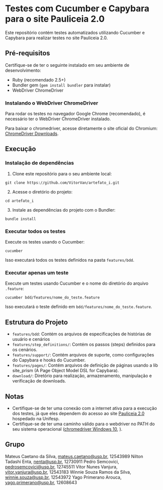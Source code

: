 # Testes com Cucumber e Capybara para o site Pauliceia 2.0

Este repositório contém testes automatizados utilizando Cucumber e Capybara para realizar testes no site Pauliceia 2.0.

## Pré-requisitos

Certifique-se de ter o seguinte instalado em seu ambiente de desenvolvimento:

- Ruby (recomendado 2.5+)
- Bundler gem (`gem install bundler` para instalar)
- WebDriver ChromeDriver

### Instalando o WebDriver ChromeDriver

Para rodar os testes no navegador Google Chrome (recomendado), é necessário ter o WebDriver ChromeDriver instalado.

Para baixar o chromedriver, acesse diretamente o site oficial do Chromium: [ChromeDriver Downloads](https://sites.google.com/chromium.org/driver/).

## Execução

### Instalação de dependências

1. Clone este repositório para o seu ambiente local:

```
git clone https://github.com/VitorVan/artefato_i.git
```

2. Acesse o diretório do projeto:

```
cd artefato_i
```

3. Instale as dependências do projeto com o Bundler:

```
bundle install
```

### Executar todos os testes

Execute os testes usando o Cucumber:

```
cucumber
```

Isso executará todos os testes definidos na pasta `features/bdd`.

### Executar apenas um teste

Execute um testes usando Cucumber e o nome do diretório do arquivo `.feature`:

```
cucumber bdd/features/nome_do_teste.feature
```

Isso executará o teste definido em `bdd/features/nome_do_teste.feature`.

## Estrutura do Projeto

- `features/bdd`: Contém os arquivos de especificações de histórias de usuário e cenários
- `features/step_definitions/`: Contém os passos (steps) definidos para os cenários.
- `features/support/`: Contém arquivos de suporte, como configurações do Capybara e hooks do Cucumber.
- `features/pages/`: Contém arquivos de definição de páginas usando a lib site_prism (A Page Object Model DSL for Capybara).
- `download/`: Diretório para realização, armazenamento, manipulação e verificação de downloads.

## Notas

- Certifique-se de ter uma conexão com a internet ativa para a execução dos testes, já que eles dependem do acesso ao site [Pauliceia 2.0](https://pauliceia.unifesp.br/) hospedado na Unifesp.
- Certifique-se de ter uma caminho válido para o webdriver no PATH do seu sistema operacional ([chromedriver Windows 10](https://www.linkedin.com/pulse/como-instalar-o-chromedriver-windows-10-jo%C3%A3o-gross/?originalSubdomain=pt), ).

## Grupo

Mateus Caetano da Silva, mateus.caetano@usp.br, 12543989
Nilton Tadashi Enta, nenta@usp.br, 12730911
Pedro Semcovici, pedrosemcovici@usp.br, 12745511
Vitor Nunes Vanjura, vitor.vanjura@usp.br, 12543183
Winnie Souza Ramos da Silva, winnie.souza@usp.br, 12543972
Yago Primerano Arouca, yago.primerano@usp.br, 12608643

